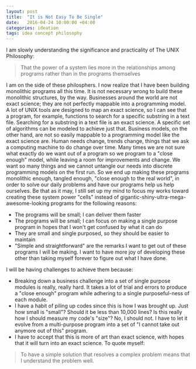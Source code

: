 ```yaml
---
layout: post
title:  "It is Not Easy To Be Single"
date:   2016-04-24 10:00:00 +04:00
categories: ideation
tags: idea concept philosophy
---
```


I am slowly understanding the significance and practicality of The UNIX Philosophy:

> That the power of a system lies more in the relationships among programs rather than in the programs themselves

I am on the side of these philosphers. I now realize that I have been building monolithic programs all this time. It is not necessary wrong to build these monolithic structures, by the way. Businesses around the world are not exact science; they are not perfectly mappable into a programming model. A lot of UNIX tools are designed to map an exact science, so I can see that a program, for example, functions to search for a specific substring in a text file. Searching for a substring in a text file is an exact science. A specific set of algorithms can be modeled to achieve just that. 
Business models, on the other hand, are not so easily mappable to a programming model like the exact science are. Human needs change, trends change, things that we ask a computing machine to do change over time. Many times we are not sure what exactly do we want out of a program so we program to a "close enough" model, while leaving a room for improvements and change. We want so many things and we cannot untangle our needs into discrete programming models on the first run. So we end up making these programs monolithic enough, tangled enough, "close enough to the real world", in order to solve our daily problems and have our programs help us help ourselves.
Be that as it may, I still set up my mind to focus my works toward creating these system power "cells" instead of gigantic-shiny-ultra-mega-awesome-looking programs for the following reasons:

- The programs will be small; I can deliver them faster
- The programs will be small; I can focus on making a single purpose program in hopes that I won't get confused by what it can do
- They are small and single purposed, so they should be easier to maintain
- "Simple and straightforward" are the remarks I want to get out of these programs I will be making. I want to have more joy of developing these other than taking myself forever to figure out what I have done.

I will be having challenges to achieve them because:

- Breaking down a business challenge into a set of single purpose modules is really, really hard. It takes a lot of trial and errors to produce a "close enough" program while adhering to a single purposeful-ness of each module.
- I have a habit of piling up codes since this is how I was brought up. Just how small is "small"? Should it be less than 10,000 lines? Is this really how I should measure my code's "size"? No, I should not. I have to let it evolve from a multi-purpose program into a set of "I cannot take out anymore out of this" program.
- I have to accept that this is more of art than exact science, with hopes that it will turn into an exact science. To quote myself:

> To have a simple solution that resolves a complex problem means that I understand the problem well. 